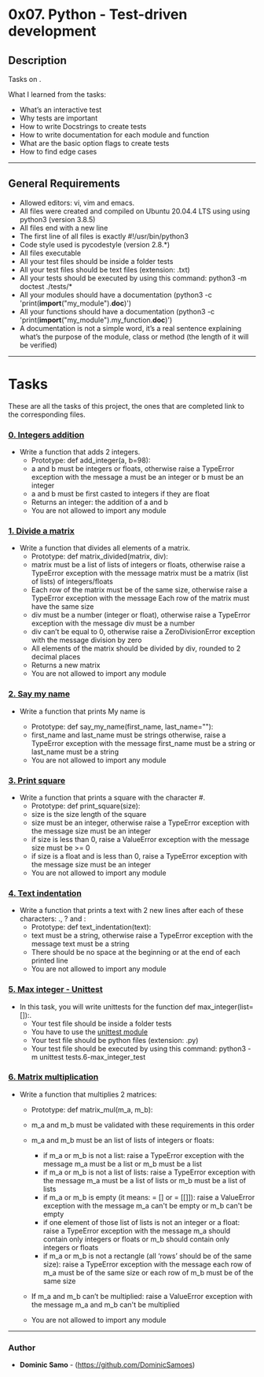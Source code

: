 # 0x07. Python - Test-driven development

## Description

Tasks on .

What I learned from the tasks:

* What’s an interactive test
* Why tests are important
* How to write Docstrings to create tests
* How to write documentation for each module and function
* What are the basic option flags to create tests
* How to find edge cases

---

## General Requirements
* Allowed editors: vi, vim and emacs.
* All files were created and compiled on Ubuntu 20.04.4 LTS using using python3 (version 3.8.5)
* All files end with a new line
* The first line of all files is exactly #!/usr/bin/python3
* Code style used is pycodestyle (version 2.8.*)
* All files executable
* All your test files should be inside a folder tests
* All your test files should be text files (extension: .txt)
* All your tests should be executed by using this command: python3 -m doctest ./tests/*
* All your modules should have a documentation (python3 -c 'print(__import__("my_module").__doc__)')
* All your functions should have a documentation (python3 -c 'print(__import__("my_module").my_function.__doc__)')
* A documentation is not a simple word, it’s a real sentence explaining what’s the purpose of the module, class or method (the length of it will be verified)

---

# Tasks

These are all the tasks of this project, the ones that are completed link to the corresponding files.

### [0. Integers addition](./0-add_integer.py)
* Write a function that adds 2 integers.
  	- Prototype: def add_integer(a, b=98):
	- a and b must be integers or floats, otherwise raise a TypeError exception with the message a must be an integer or b must be an integer
	- a and b must be first casted to integers if they are float
	- Returns an integer: the addition of a and b
	- You are not allowed to import any module

### [1. Divide a matrix](./2-matrix_divided.py)
* Write a function that divides all elements of a matrix.
	- Prototype: def matrix_divided(matrix, div):
	- matrix must be a list of lists of integers or floats, otherwise raise a TypeError exception with the message matrix must be a matrix (list of lists) of integers/floats
	- Each row of the matrix must be of the same size, otherwise raise a TypeError exception with the message Each row of the matrix must have the same size
	- div must be a number (integer or float), otherwise raise a TypeError exception with the message div must be a number
	- div can’t be equal to 0, otherwise raise a ZeroDivisionError exception with the message division by zero
	- All elements of the matrix should be divided by div, rounded to 2 decimal places
	- Returns a new matrix
	- You are not allowed to import any module

### [2. Say my name](./3-say_my_name.py)
* Write a function that prints My name is <first name> <last name>
	- Prototype: def say_my_name(first_name, last_name=""):
	- first_name and last_name must be strings otherwise, raise a TypeError exception with the message first_name must be a string or last_name must be a string
	- You are not allowed to import any module


### [3. Print square](./4-print_square.py)
* Write a function that prints a square with the character #.
	- Prototype: def print_square(size):
	- size is the size length of the square
	- size must be an integer, otherwise raise a TypeError exception with the message size must be an integer
	- if size is less than 0, raise a ValueError exception with the message size must be >= 0
	- if size is a float and is less than 0, raise a TypeError exception with the message size must be an integer
	- You are not allowed to import any module

### [4. Text indentation](./5-text_indentation.py)
* Write a function that prints a text with 2 new lines after each of these characters: ., ? and :
	- Prototype: def text_indentation(text):
	- text must be a string, otherwise raise a TypeError exception with the message text must be a string
	- There should be no space at the beginning or at the end of each printed line
	- You are not allowed to import any module


### [5. Max integer - Unittest](./tests/6-max_integer_test.py)
* In this task, you will write unittests for the function def max_integer(list=[]):.
	- Your test file should be inside a folder tests
	- You have to use the [unittest module](https://docs.python.org/3.4/library/unittest.html#module-unittest)
	- Your test file should be python files (extension: .py)
	- Your test file should be executed by using this command: python3 -m unittest tests.6-max_integer_test

### [6. Matrix multiplication](./100-matrix_mul.py)
* Write a function that multiplies 2 matrices:
	- Prototype: def matrix_mul(m_a, m_b):

	- m_a and m_b must be validated with these requirements in this order

	- m_a and m_b must be an list of lists of integers or floats:

		+ if m_a or m_b is not a list: raise a TypeError exception with the message m_a must be a list or m_b must be a list
		+ if m_a or m_b is not a list of lists: raise a TypeError exception with the message m_a must be a list of lists or m_b must be a list of lists
		+ if m_a or m_b is empty (it means: = [] or = [[]]): raise a ValueError exception with the message m_a can't be empty or m_b can't be empty
		+ if one element of those list of lists is not an integer or a float: raise a TypeError exception with the message m_a should contain only integers or floats or m_b should contain only integers or floats
		+ if m_a or m_b is not a rectangle (all ‘rows’ should be of the same size): raise a TypeError exception with the message each row of m_a must be of the same size or each row of m_b must be of the same size
	- If m_a and m_b can’t be multiplied: raise a ValueError exception with the message m_a and m_b can't be multiplied

	- You are not allowed to import any module

---

### Author
* **Dominic Samo** - (https://github.com/DominicSamoes)
